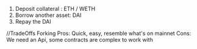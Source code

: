 1. Deposit collateral : ETH / WETH
2. Borrow another asset: DAI
3. Repay the DAI

//TradeOffs Forking
Pros: Quick, easy, resemble what's on mainnet
Cons: We need an Api, some contracts are complex to work with
